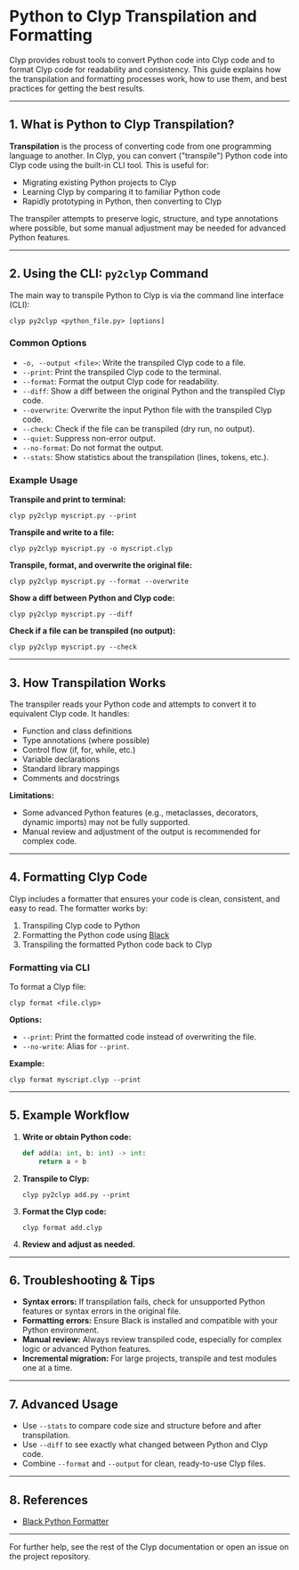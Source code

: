 # Python to Clyp Transpilation and Formatting

Clyp provides robust tools to convert Python code into Clyp code and to format Clyp code for readability and consistency. This guide explains how the transpilation and formatting processes work, how to use them, and best practices for getting the best results.

---

## 1. What is Python to Clyp Transpilation?

**Transpilation** is the process of converting code from one programming language to another. In Clyp, you can convert ("transpile") Python code into Clyp code using the built-in CLI tool. This is useful for:

- Migrating existing Python projects to Clyp
- Learning Clyp by comparing it to familiar Python code
- Rapidly prototyping in Python, then converting to Clyp

The transpiler attempts to preserve logic, structure, and type annotations where possible, but some manual adjustment may be needed for advanced Python features.

---

## 2. Using the CLI: `py2clyp` Command

The main way to transpile Python to Clyp is via the command line interface (CLI):

```
clyp py2clyp <python_file.py> [options]
```

### Common Options

- `-o, --output <file>`: Write the transpiled Clyp code to a file.
- `--print`: Print the transpiled Clyp code to the terminal.
- `--format`: Format the output Clyp code for readability.
- `--diff`: Show a diff between the original Python and the transpiled Clyp code.
- `--overwrite`: Overwrite the input Python file with the transpiled Clyp code.
- `--check`: Check if the file can be transpiled (dry run, no output).
- `--quiet`: Suppress non-error output.
- `--no-format`: Do not format the output.
- `--stats`: Show statistics about the transpilation (lines, tokens, etc.).

### Example Usage

**Transpile and print to terminal:**
```
clyp py2clyp myscript.py --print
```

**Transpile and write to a file:**
```
clyp py2clyp myscript.py -o myscript.clyp
```

**Transpile, format, and overwrite the original file:**
```
clyp py2clyp myscript.py --format --overwrite
```

**Show a diff between Python and Clyp code:**
```
clyp py2clyp myscript.py --diff
```

**Check if a file can be transpiled (no output):**
```
clyp py2clyp myscript.py --check
```

---

## 3. How Transpilation Works

The transpiler reads your Python code and attempts to convert it to equivalent Clyp code. It handles:

- Function and class definitions
- Type annotations (where possible)
- Control flow (if, for, while, etc.)
- Variable declarations
- Standard library mappings
- Comments and docstrings

**Limitations:**
- Some advanced Python features (e.g., metaclasses, decorators, dynamic imports) may not be fully supported.
- Manual review and adjustment of the output is recommended for complex code.

---

## 4. Formatting Clyp Code

Clyp includes a formatter that ensures your code is clean, consistent, and easy to read. The formatter works by:

1. Transpiling Clyp code to Python
2. Formatting the Python code using [Black](https://black.readthedocs.io/)
3. Transpiling the formatted Python code back to Clyp

### Formatting via CLI

To format a Clyp file:
```
clyp format <file.clyp>
```

**Options:**
- `--print`: Print the formatted code instead of overwriting the file.
- `--no-write`: Alias for `--print`.

**Example:**
```
clyp format myscript.clyp --print
```

---

## 5. Example Workflow

1. **Write or obtain Python code:**
   ```python
   def add(a: int, b: int) -> int:
       return a + b
   ```
2. **Transpile to Clyp:**
   ```
   clyp py2clyp add.py --print
   ```
3. **Format the Clyp code:**
   ```
   clyp format add.clyp
   ```
4. **Review and adjust as needed.**

---

## 6. Troubleshooting & Tips

- **Syntax errors:** If transpilation fails, check for unsupported Python features or syntax errors in the original file.
- **Formatting errors:** Ensure Black is installed and compatible with your Python environment.
- **Manual review:** Always review transpiled code, especially for complex logic or advanced Python features.
- **Incremental migration:** For large projects, transpile and test modules one at a time.

---

## 7. Advanced Usage

- Use `--stats` to compare code size and structure before and after transpilation.
- Use `--diff` to see exactly what changed between Python and Clyp code.
- Combine `--format` and `--output` for clean, ready-to-use Clyp files.

---

## 8. References

- [Black Python Formatter](https://black.readthedocs.io/)

---

For further help, see the rest of the Clyp documentation or open an issue on the project repository.
